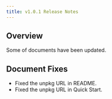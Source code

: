 ```yaml
---
title: v1.0.1 Release Notes
---
```


## Overview

Some of documents have been updated.

## Document Fixes
- Fixed the unpkg URL in README.
- Fixed the unpkg URL in Quick Start.
